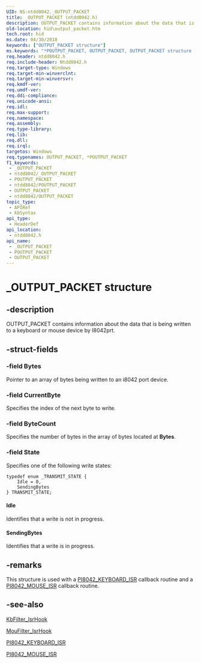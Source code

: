```yaml
---
UID: NS:ntdd8042._OUTPUT_PACKET
title: _OUTPUT_PACKET (ntdd8042.h)
description: OUTPUT_PACKET contains information about the data that is being written to a keyboard or mouse device by I8042prt.
old-location: hid\output_packet.htm
tech.root: hid
ms.date: 04/30/2018
keywords: ["OUTPUT_PACKET structure"]
ms.keywords: "*POUTPUT_PACKET, OUTPUT_PACKET, OUTPUT_PACKET structure [Human Input Devices], POUTPUT_PACKET, POUTPUT_PACKET structure pointer [Human Input Devices], _OUTPUT_PACKET, hid.output_packet, i8042ref_3e563892-06cb-4021-847d-d6afda279c7a.xml, ntdd8042/OUTPUT_PACKET, ntdd8042/POUTPUT_PACKET"
req.header: ntdd8042.h
req.include-header: Ntdd8042.h
req.target-type: Windows
req.target-min-winverclnt: 
req.target-min-winversvr: 
req.kmdf-ver: 
req.umdf-ver: 
req.ddi-compliance: 
req.unicode-ansi: 
req.idl: 
req.max-support: 
req.namespace: 
req.assembly: 
req.type-library: 
req.lib: 
req.dll: 
req.irql: 
targetos: Windows
req.typenames: OUTPUT_PACKET, *POUTPUT_PACKET
f1_keywords:
 - _OUTPUT_PACKET
 - ntdd8042/_OUTPUT_PACKET
 - POUTPUT_PACKET
 - ntdd8042/POUTPUT_PACKET
 - OUTPUT_PACKET
 - ntdd8042/OUTPUT_PACKET
topic_type:
 - APIRef
 - kbSyntax
api_type:
 - HeaderDef
api_location:
 - ntdd8042.h
api_name:
 - _OUTPUT_PACKET
 - POUTPUT_PACKET
 - OUTPUT_PACKET
---
```


# _OUTPUT_PACKET structure


## -description

OUTPUT_PACKET contains information about the data that is being written to a keyboard or mouse device by I8042prt.

## -struct-fields

### -field Bytes

Pointer to an array of bytes being written to an i8042 port device.

### -field CurrentByte

Specifies the index of the next byte to write.

### -field ByteCount

Specifies the number of bytes in the array of bytes located at <b>Bytes</b>.

### -field State

Specifies one of the following write states:


```
typedef enum _TRANSMIT_STATE {
    Idle = 0,
    SendingBytes
} TRANSMIT_STATE;
```





#### Idle

Identifies that a write is not in progress.



#### SendingBytes

Identifies that a write is in progress.

## -remarks

This structure is used with a <a href="/windows-hardware/drivers/ddi/ntdd8042/nc-ntdd8042-pi8042_keyboard_isr">PI8042_KEYBOARD_ISR</a> callback routine and a <a href="/windows-hardware/drivers/ddi/ntdd8042/nc-ntdd8042-pi8042_mouse_isr">PI8042_MOUSE_ISR</a> callback routine.

## -see-also

<a href="/previous-versions/ff542294(v=vs.85)">KbFilter_IsrHook</a>



<a href="/previous-versions/ff542379(v=vs.85)">MouFilter_IsrHook</a>



<a href="/windows-hardware/drivers/ddi/ntdd8042/nc-ntdd8042-pi8042_keyboard_isr">PI8042_KEYBOARD_ISR</a>



<a href="/windows-hardware/drivers/ddi/ntdd8042/nc-ntdd8042-pi8042_mouse_isr">PI8042_MOUSE_ISR</a>

